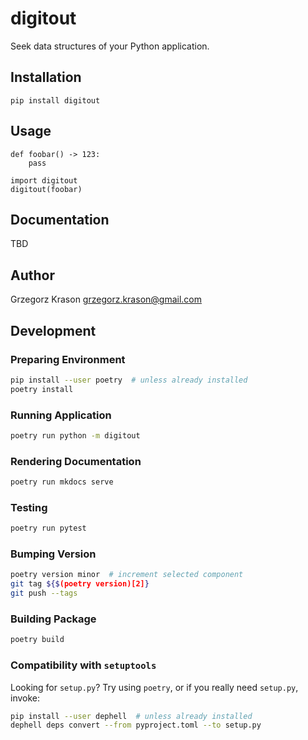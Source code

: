 # digitout

Seek data structures of your Python application.

## Installation

```
pip install digitout
```

## Usage

```
def foobar() -> 123:
    pass

import digitout
digitout(foobar)
```

## Documentation

TBD

## Author

Grzegorz Krason <grzegorz.krason@gmail.com>

## Development

### Preparing Environment

```sh
pip install --user poetry  # unless already installed
poetry install
```

### Running Application

```sh
poetry run python -m digitout
```

### Rendering Documentation

```sh
poetry run mkdocs serve
```

### Testing

```sh
poetry run pytest
```

### Bumping Version

```sh
poetry version minor  # increment selected component
git tag ${$(poetry version)[2]}
git push --tags
```

### Building Package

```sh
poetry build
```

### Compatibility with `setuptools`

Looking for `setup.py`? Try using `poetry`, or if you really need `setup.py`, invoke:

```sh
pip install --user dephell  # unless already installed
dephell deps convert --from pyproject.toml --to setup.py
```
